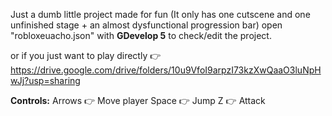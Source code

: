 Just a dumb little project made for fun (It only has one cutscene and one unfinished stage + an almost dysfunctional progression bar)
open "robloxeuacho.json" with **GDevelop 5** to check/edit the project.  

or if you just want to play directly 👉 https://drive.google.com/drive/folders/10u9VfoI9arpzI73kzXwQaaO3luNpHwJj?usp=sharing

**Controls:**
Arrows 👉 Move player
Space 👉 Jump
Z 👉 Attack 

